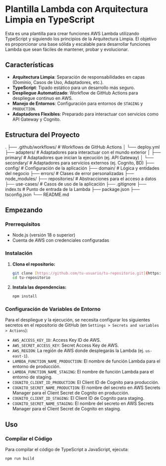 # Plantilla Lambda con Arquitectura Limpia en TypeScript

Esta es una plantilla para crear funciones AWS Lambda utilizando TypeScript y siguiendo los principios de la Arquitectura Limpia. El objetivo es proporcionar una base sólida y escalable para desarrollar funciones Lambda que sean fáciles de mantener, probar y evolucionar.

## Características

- **Arquitectura Limpia**: Separación de responsabilidades en capas (Dominio, Casos de Uso, Adaptadores, etc.).
- **TypeScript**: Tipado estático para un desarrollo más seguro.
- **Despliegue Automatizado**: Workflow de GitHub Actions para despliegue continuo en AWS.
- **Manejo de Entornos**: Configuración para entornos de `STAGING` y `PRODUCTION`.
- **Adaptadores Flexibles**: Preparado para interactuar con servicios como API Gateway y Cognito.

## Estructura del Proyecto

.
├── .github/workflows/   # Workflows de GitHub Actions
│   └── deploy.yml
├── adapters/            # Adaptadores para interactuar con el mundo exterior
│   ├── primary/         # Adaptadores que inician la ejecución (ej. API Gateway)
│   └── secondary/       # Adaptadores para servicios externos (ej. Cognito, BD)
├── config/              # Configuración de la aplicación
├── domain/              # Lógica y entidades del negocio
├── errors/              # Clases de error personalizadas
├── node_modules/
├── repositories/        # Abstracciones para el acceso a datos
├── use-cases/           # Casos de uso de la aplicación
├── .gitignore
├── index.ts             # Punto de entrada de la Lambda
├── package.json
├── tsconfig.json
└── README.md


## Empezando

### Prerrequisitos

- Node.js (versión 18 o superior)
- Cuenta de AWS con credenciales configuradas

### Instalación

1.  **Clona el repositorio:**
    ```bash
    git clone [https://github.com/tu-usuario/tu-repositorio.git](https://github.com/tu-usuario/tu-repositorio.git)
    cd tu-repositorio
    ```

2.  **Instala las dependencias:**
    ```bash
    npm install
    ```

### Configuración de Variables de Entorno

Para el despliegue y la ejecución, se necesita configurar los siguientes secretos en el repositorio de GitHub (en `Settings > Secrets and variables > Actions`):

-   `AWS_ACCESS_KEY_ID`: Access Key ID de AWS.
-   `AWS_SECRET_ACCESS_KEY`: Secret Access Key de AWS.
-   `AWS_REGION`: La región de AWS donde desplegarás la Lambda (ej. `us-east-1`).
-   `LAMBDA_FUNCTION_NAME_PRODUCTION`: El nombre de función Lambda para el entorno de producción.
-   `LAMBDA_FUNCTION_NAME_STAGING`: El nombre de función Lambda para el entorno de staging.
-   `COGNITO_CLIENT_ID_PRODUCTION`: El Client ID de Cognito para producción.
-   `COGNITO_SECRET_NAME_PRODUCTION`: El nombre del secreto en AWS Secrets Manager para el Client Secret de Cognito en producción.
-   `COGNITO_CLIENT_ID_STAGING`: El Client ID de Cognito para staging.
-   `COGNITO_SECRET_NAME_STAGING`: El nombre del secreto en AWS Secrets Manager para el Client Secret de Cognito en staging.

## Uso

### Compilar el Código

Para compilar el código de TypeScript a JavaScript, ejecuta:

```bash
npm run build